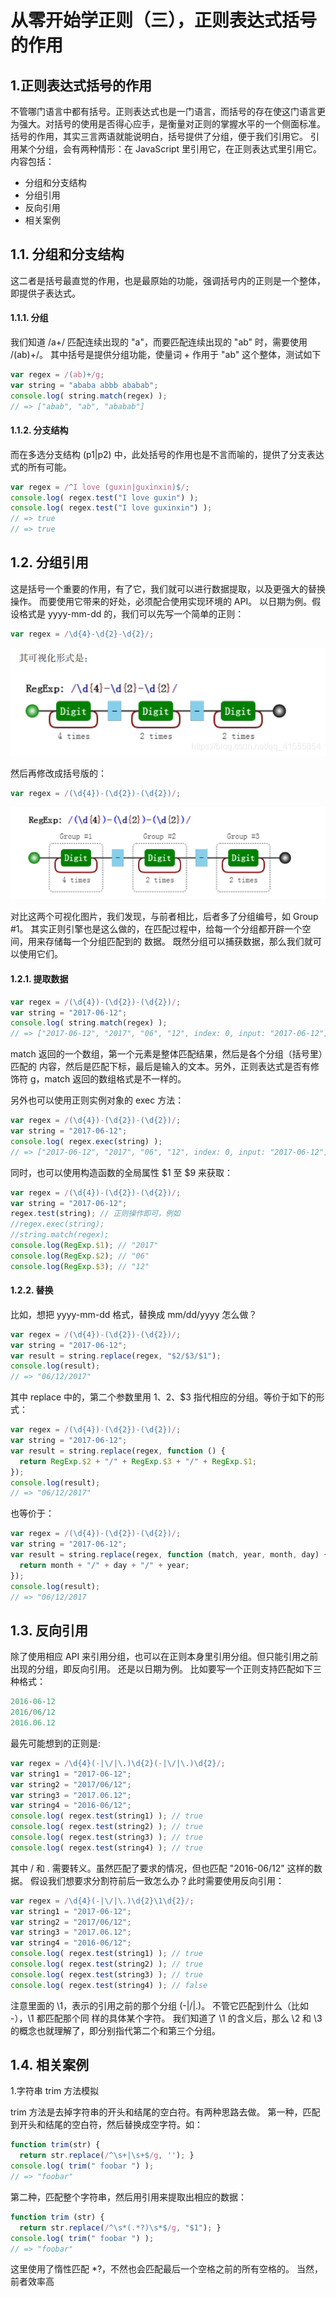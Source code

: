 
# 从零开始学正则（三），正则表达式括号的作用

## 1.正则表达式括号的作用

不管哪门语言中都有括号。正则表达式也是一门语言，而括号的存在使这门语言更为强大。对括号的使用是否得心应手，是衡量对正则的掌握水平的一个侧面标准。括号的作用，其实三言两语就能说明白，括号提供了分组，便于我们引用它。 引用某个分组，会有两种情形：在 JavaScript 里引用它，在正则表达式里引用它。
内容包括： 

- 分组和分支结构 
- 分组引用 
- 反向引用
- 相关案例

## 1.1. 分组和分支结构
这二者是括号最直觉的作用，也是最原始的功能，强调括号内的正则是一个整体，即提供子表达式。
#### 1.1.1. 分组
我们知道 /a+/ 匹配连续出现的 "a"，而要匹配连续出现的 "ab" 时，需要使用 /(ab)+/。
其中括号是提供分组功能，使量词 + 作用于 "ab" 这个整体，测试如下

```javascript
var regex = /(ab)+/g;
var string = "ababa abbb ababab";
console.log( string.match(regex) );
// => ["abab", "ab", "ababab"]
```
#### 1.1.2. 分支结构
而在多选分支结构 (p1|p2) 中，此处括号的作用也是不言而喻的，提供了分支表达式的所有可能。

```javascript
var regex = /^I love (guxin|guxinxin)$/;
console.log( regex.test("I love guxin") );
console.log( regex.test("I love guxinxin") );
// => true
// => true
```


## 1.2. 分组引用

这是括号一个重要的作用，有了它，我们就可以进行数据提取，以及更强大的替换操作。
而要使用它带来的好处，必须配合使用实现环境的 API。 以日期为例。假设格式是 yyyy-mm-dd 的，我们可以先写一个简单的正则：

```javascript
var regex = /\d{4}-\d{2}-\d{2}/;
```
![在这里插入图片描述](./assets/2020122417083489.png)

然后再修改成括号版的：

```javascript
var regex = /(\d{4})-(\d{2})-(\d{2})/;
```
![在这里插入图片描述](./assets/20201224170842759.png)

对比这两个可视化图片，我们发现，与前者相比，后者多了分组编号，如 Group #1。 其实正则引擎也是这么做的，在匹配过程中，给每一个分组都开辟一个空间，用来存储每一个分组匹配到的
数据。 既然分组可以捕获数据，那么我们就可以使用它们。
#### 1.2.1. 提取数据

```javascript
var regex = /(\d{4})-(\d{2})-(\d{2})/;
var string = "2017-06-12";
console.log( string.match(regex) );
// => ["2017-06-12", "2017", "06", "12", index: 0, input: "2017-06-12"]
```
match 返回的一个数组，第一个元素是整体匹配结果，然后是各个分组（括号里）匹配的
内容，然后是匹配下标，最后是输入的文本。另外，正则表达式是否有修饰符 g，match
返回的数组格式是不一样的。


另外也可以使用正则实例对象的 exec 方法：

```javascript
var regex = /(\d{4})-(\d{2})-(\d{2})/;
var string = "2017-06-12";
console.log( regex.exec(string) );
// => ["2017-06-12", "2017", "06", "12", index: 0, input: "2017-06-12"]
```
同时，也可以使用构造函数的全局属性 $1 至 $9 来获取：

```javascript
var regex = /(\d{4})-(\d{2})-(\d{2})/;
var string = "2017-06-12";
regex.test(string); // 正则操作即可，例如
//regex.exec(string);
//string.match(regex);
console.log(RegExp.$1); // "2017"
console.log(RegExp.$2); // "06"
console.log(RegExp.$3); // "12"
```
#### 1.2.2. 替换
比如，想把 yyyy-mm-dd 格式，替换成 mm/dd/yyyy 怎么做？

```javascript
var regex = /(\d{4})-(\d{2})-(\d{2})/;
var string = "2017-06-12";
var result = string.replace(regex, "$2/$3/$1");
console.log(result);
// => "06/12/2017"
```
其中 replace 中的，第二个参数里用 $1、$2、$3 指代相应的分组。等价于如下的形式：

```javascript
var regex = /(\d{4})-(\d{2})-(\d{2})/;
var string = "2017-06-12";
var result = string.replace(regex, function () {
  return RegExp.$2 + "/" + RegExp.$3 + "/" + RegExp.$1;
});
console.log(result);
// => "06/12/2017"
```
也等价于：

```javascript
var regex = /(\d{4})-(\d{2})-(\d{2})/;
var string = "2017-06-12";
var result = string.replace(regex, function (match, year, month, day) {
  return month + "/" + day + "/" + year;
});
console.log(result);
// => "06/12/2017
```


## 1.3. 反向引用

除了使用相应 API 来引用分组，也可以在正则本身里引用分组。但只能引用之前出现的分组，即反向引用。
还是以日期为例。
比如要写一个正则支持匹配如下三种格式：

```javascript
2016-06-12
2016/06/12
2016.06.12
```
最先可能想到的正则是:

```javascript
var regex = /\d{4}(-|\/|\.)\d{2}(-|\/|\.)\d{2}/;
var string1 = "2017-06-12";
var string2 = "2017/06/12";
var string3 = "2017.06.12";
var string4 = "2016-06/12";
console.log( regex.test(string1) ); // true
console.log( regex.test(string2) ); // true
console.log( regex.test(string3) ); // true
console.log( regex.test(string4) ); // true
```
其中 / 和 . 需要转义。虽然匹配了要求的情况，但也匹配 "2016-06/12" 这样的数据。 假设我们想要求分割符前后一致怎么办？此时需要使用反向引用：

```javascript
var regex = /\d{4}(-|\/|\.)\d{2}\1\d{2}/;
var string1 = "2017-06-12";
var string2 = "2017/06/12";
var string3 = "2017.06.12";
var string4 = "2016-06/12";
console.log( regex.test(string1) ); // true
console.log( regex.test(string2) ); // true
console.log( regex.test(string3) ); // true
console.log( regex.test(string4) ); // false
```
注意里面的 \1，表示的引用之前的那个分组 (-|\/|\.)。
不管它匹配到什么（比如 -），\1 都匹配那个同 样的具体某个字符。 我们知道了 \1 的含义后，那么 \2 和 \3 的概念也就理解了，即分别指代第二个和第三个分组。



## 1.4. 相关案例

 1.字符串 trim 方法模拟

 trim 方法是去掉字符串的开头和结尾的空白符。有两种思路去做。 第一种，匹配到开头和结尾的空白符，然后替换成空字符。如：


```javascript
function trim(str) {
  return str.replace(/^\s+|\s+$/g, ''); }
console.log( trim(" foobar ") );
// => "foobar"
```
第二种，匹配整个字符串，然后用引用来提取出相应的数据：

```javascript
function trim (str) {
  return str.replace(/^\s*(.*?)\s*$/g, "$1"); }
console.log( trim(" foobar ") );
// => "foobar"
```
这里使用了惰性匹配 *?，不然也会匹配最后一个空格之前的所有空格的。
当然，前者效率高